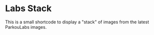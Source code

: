 # Labs Stack

This is a small shortcode to display a "stack" of images from the latest ParkouLabs images.
